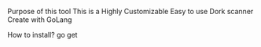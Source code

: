 Purpose of this tool
    This is a Highly Customizable Easy to use Dork scanner Create with GoLang 

How to install?
    go get 
